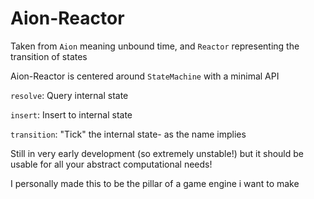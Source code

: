 # Aion-Reactor

Taken from `Aion` meaning unbound time, and `Reactor` representing the transition of states

Aion-Reactor is centered around `StateMachine` with a minimal API

`resolve`: Query internal state

`insert`: Insert to internal state

`transition`: "Tick" the internal state- as the name implies

Still in very early development (so extremely unstable!) but it should be usable for all your abstract computational needs!

I personally made this to be the pillar of a game engine i want to make